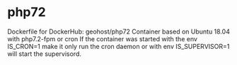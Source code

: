 # php72
Dockerfile for DockerHub: geohost/php72
Container based on Ubuntu 18.04 with php7.2-fpm or cron
If the container was started with the env IS_CRON=1 make it only run the cron daemon
or with env IS_SUPERVISOR=1 will start the supervisord.
